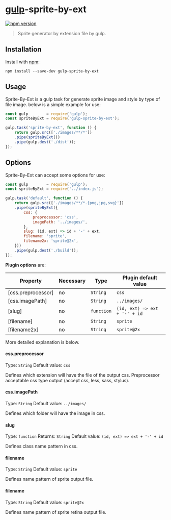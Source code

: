 # [gulp](http://gulpjs.com)-sprite-by-ext

[![npm version](https://badge.fury.io/js/gulp-sprite-by-ext.svg)](http://badge.fury.io/js/gulp-sprite-by-ext)

> Sprite generator by extension file by gulp.

## Installation

Install with [npm](https://npmjs.org/package/gulp-sprite-generator):
```
npm install --save-dev gulp-sprite-by-ext
```

## Usage
Sprite-By-Ext is a gulp task for generate sprite image and style by type of  file image. below is a simple example for use:

```js
const gulp        = require('gulp');
const spriteByExt = require('gulp-sprite-by-ext');

gulp.task('sprite-by-ext', function () {
    return gulp.src(['./images/**/*'])
    .pipe(spriteByExt())
    .pipe(gulp.dest('./dist'));
});
```

## Options
Sprite-By-Ext can accept some options for use:

```js
const gulp        = require('gulp');
const spriteByExt = require('../index.js');

gulp.task('default', function () {
    return gulp.src(['./images/**/*.{png,jpg,svg}'])
    .pipe(spriteByExt({
        css: {
            preprocessor: 'css',
            imagePath: '../images/',
        },
        slug: (id, ext) => id + '-' + ext,
        filename: 'sprite',
        filename2x: 'sprite@2x',
    }))
    .pipe(gulp.dest('./build'));
});
```

**Plugin options** are:

Property           | Necessary | Type         | Plugin default value
-------------------|-----------|--------------|-----------
[css.preprocessor] | no        | `String`     | `css`
[css.imagePath]    | no        | `String`     | `../images/`
[slug]             | no        | `function`   | `(id, ext) => ext + '-' + id`
[filename]         | no        | `String`     | `sprite`
[filename2x]       | no        | `String`     | `sprite@2x`

More detailed explanation is below.

#### css.preprocessor
Type: `String`
Default value: `css`

Defines which extension will have the file of the output css.
Preprocessor acceptable css type output (accept css, less, sass, stylus).

#### css.imagePath
Type: `String`
Default value: `../images/`

Defines which folder will have the image in css.

#### slug
Type: `function`
Returns: `String`
Default value: `(id, ext) => ext + '-' + id`

Defines class name pattern in css.

#### filename
Type: `String`
Default value: `sprite`

Defines name pattern of sprite output file.

#### filename
Type: `String`
Default value: `sprite@2x`

Defines name pattern of sprite retina output file.
